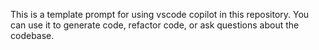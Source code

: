 This is a template prompt for using vscode copilot in this repository.
You can use it to generate code, refactor code, or ask questions about the codebase.
